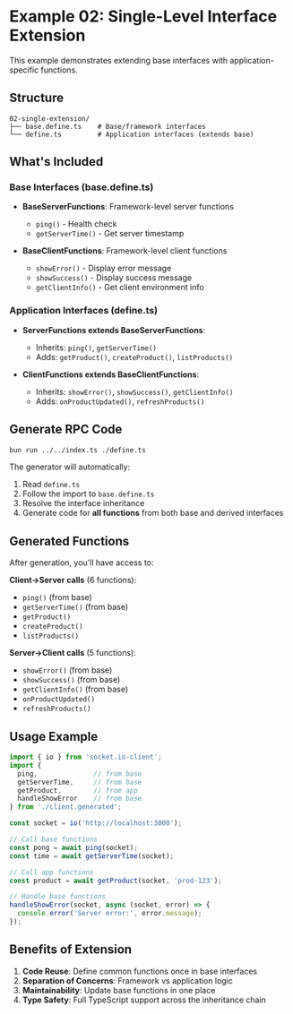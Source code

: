 # Example 02: Single-Level Interface Extension

This example demonstrates extending base interfaces with application-specific functions.

## Structure

```
02-single-extension/
├── base.define.ts    # Base/framework interfaces
└── define.ts         # Application interfaces (extends base)
```

## What's Included

### Base Interfaces (base.define.ts)

- **BaseServerFunctions**: Framework-level server functions
  - `ping()` - Health check
  - `getServerTime()` - Get server timestamp

- **BaseClientFunctions**: Framework-level client functions
  - `showError()` - Display error message
  - `showSuccess()` - Display success message
  - `getClientInfo()` - Get client environment info

### Application Interfaces (define.ts)

- **ServerFunctions extends BaseServerFunctions**:
  - Inherits: `ping()`, `getServerTime()`
  - Adds: `getProduct()`, `createProduct()`, `listProducts()`

- **ClientFunctions extends BaseClientFunctions**:
  - Inherits: `showError()`, `showSuccess()`, `getClientInfo()`
  - Adds: `onProductUpdated()`, `refreshProducts()`

## Generate RPC Code

```bash
bun run ../../index.ts ./define.ts
```

The generator will automatically:
1. Read `define.ts`
2. Follow the import to `base.define.ts`
3. Resolve the interface inheritance
4. Generate code for **all functions** from both base and derived interfaces

## Generated Functions

After generation, you'll have access to:

**Client->Server calls** (6 functions):
- `ping()` (from base)
- `getServerTime()` (from base)
- `getProduct()`
- `createProduct()`
- `listProducts()`

**Server->Client calls** (5 functions):
- `showError()` (from base)
- `showSuccess()` (from base)
- `getClientInfo()` (from base)
- `onProductUpdated()`
- `refreshProducts()`

## Usage Example

```typescript
import { io } from 'socket.io-client';
import {
  ping,              // from base
  getServerTime,     // from base
  getProduct,        // from app
  handleShowError    // from base
} from './client.generated';

const socket = io('http://localhost:3000');

// Call base functions
const pong = await ping(socket);
const time = await getServerTime(socket);

// Call app functions
const product = await getProduct(socket, 'prod-123');

// Handle base functions
handleShowError(socket, async (socket, error) => {
  console.error('Server error:', error.message);
});
```

## Benefits of Extension

1. **Code Reuse**: Define common functions once in base interfaces
2. **Separation of Concerns**: Framework vs application logic
3. **Maintainability**: Update base functions in one place
4. **Type Safety**: Full TypeScript support across the inheritance chain
